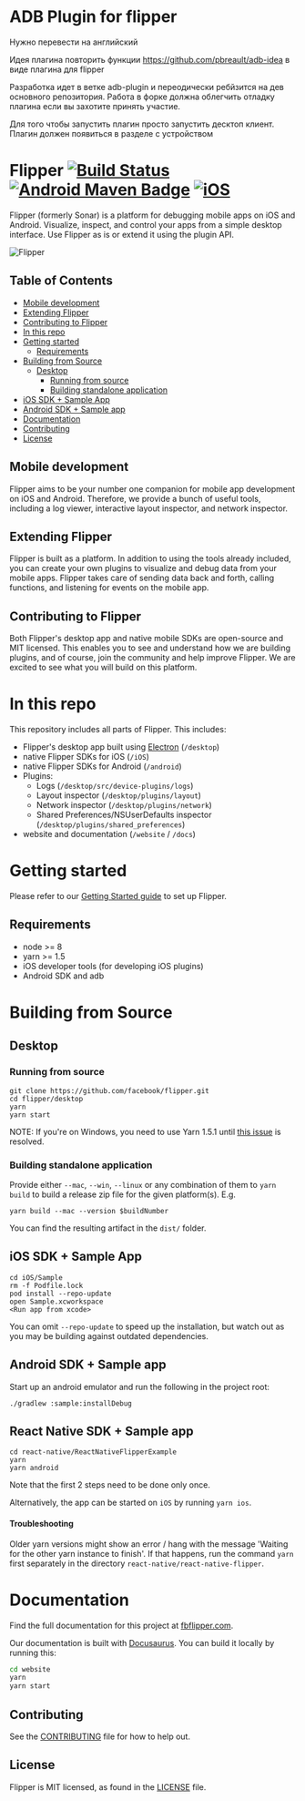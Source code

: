 # ADB Plugin for flipper

Нужно перевести на английский

Идея плагина повторить функции https://github.com/pbreault/adb-idea в виде плагина для flipper

Разработка идет в ветке adb-plugin и переодически ребйзится на дев основного репозитория. 
Работа в форке должна облегчить отладку плагина если вы захотите принять участие. 

Для того чтобы запустить плагин просто запустить десктоп клиент. Плагин должен появиться в разделе с устройством


# Flipper [![Build Status](https://travis-ci.org/facebook/flipper.svg?branch=master)](https://travis-ci.org/facebook/flipper) [![Android Maven Badge](https://img.shields.io/maven-metadata/v/https/jcenter.bintray.com/com/facebook/flipper/flipper/maven-metadata.xml.svg?color=green&label=android)](https://bintray.com/facebook/maven/com.facebook.flipper%3Aflipper) [![iOS](https://img.shields.io/cocoapods/v/FlipperKit.svg?label=iOS&color=blue)](https://cocoapods.org/pods/Flipper)

Flipper (formerly Sonar) is a platform for debugging mobile apps on iOS and Android. Visualize, inspect, and control your apps from a simple desktop interface. Use Flipper as is or extend it using the plugin API.

![Flipper](/website/static/img/layout.png)

## Table of Contents

- [Mobile development](#mobile-development)
- [Extending Flipper](#extending-flipper)
- [Contributing to Flipper](#contributing-to-flipper)
- [In this repo](#in-this-repo)
- [Getting started](#getting-started)
  - [Requirements](#requirements)
- [Building from Source](#building-from-source)
  - [Desktop](#desktop)
    - [Running from source](#running-from-source)
    - [Building standalone application](#building-standalone-application)
- [iOS SDK + Sample App](#ios-sdk--sample-app)
- [Android SDK + Sample app](#android-sdk--sample-app)
- [Documentation](#documentation)
- [Contributing](#contributing)
- [License](#license)

## Mobile development

Flipper aims to be your number one companion for mobile app development on iOS and Android. Therefore, we provide a bunch of useful tools, including a log viewer, interactive layout inspector, and network inspector.

## Extending Flipper

Flipper is built as a platform. In addition to using the tools already included, you can create your own plugins to visualize and debug data from your mobile apps. Flipper takes care of sending data back and forth, calling functions, and listening for events on the mobile app.

## Contributing to Flipper

Both Flipper's desktop app and native mobile SDKs are open-source and MIT licensed. This enables you to see and understand how we are building plugins, and of course, join the community and help improve Flipper. We are excited to see what you will build on this platform.

# In this repo

This repository includes all parts of Flipper. This includes:

* Flipper's desktop app built using [Electron](https://electronjs.org) (`/desktop`)
* native Flipper SDKs for iOS (`/iOS`)
* native Flipper SDKs for Android (`/android`)
* Plugins:
  * Logs (`/desktop/src/device-plugins/logs`)
  * Layout inspector (`/desktop/plugins/layout`)
  * Network inspector (`/desktop/plugins/network`)
  * Shared Preferences/NSUserDefaults inspector (`/desktop/plugins/shared_preferences`)
* website and documentation (`/website` / `/docs`)

# Getting started

Please refer to our [Getting Started guide](https://fbflipper.com/docs/getting-started/index) to set up Flipper.

## Requirements

* node >= 8
* yarn >= 1.5
* iOS developer tools (for developing iOS plugins)
* Android SDK and adb

# Building from Source

## Desktop
### Running from source

```
git clone https://github.com/facebook/flipper.git
cd flipper/desktop
yarn
yarn start
```

NOTE: If you're on Windows, you need to use Yarn 1.5.1 until [this issue](https://github.com/yarnpkg/yarn/issues/6048) is resolved.

### Building standalone application

Provide either `--mac`, `--win`, `--linux` or any combination of them
to `yarn build` to build a release zip file for the given platform(s). E.g.

```
yarn build --mac --version $buildNumber
```

You can find the resulting artifact in the `dist/` folder.

## iOS SDK + Sample App

```
cd iOS/Sample
rm -f Podfile.lock
pod install --repo-update
open Sample.xcworkspace
<Run app from xcode>
```

You can omit `--repo-update` to speed up the installation, but watch out as you may be building against outdated dependencies.

## Android SDK + Sample app

Start up an android emulator and run the following in the project root:
```
./gradlew :sample:installDebug
```

## React Native SDK + Sample app

```
cd react-native/ReactNativeFlipperExample
yarn
yarn android
```

Note that the first 2 steps need to be done only once.

Alternatively, the app can be started on `iOS` by running `yarn ios`.

#### Troubleshooting

Older yarn versions might show an error / hang with the message 'Waiting for the other yarn instance to finish'. If that happens, run the command `yarn` first separately in the directory `react-native/react-native-flipper`.

# Documentation

Find the full documentation for this project at [fbflipper.com](https://fbflipper.com/).

Our documentation is built with [Docusaurus](https://docusaurus.io/). You can build
it locally by running this:

```bash
cd website
yarn
yarn start
```

## Contributing
See the [CONTRIBUTING](/CONTRIBUTING.md) file for how to help out.

## License
Flipper is MIT licensed, as found in the [LICENSE](/LICENSE) file.
